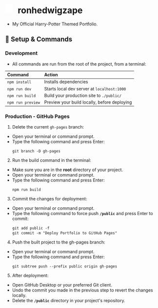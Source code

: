 # <img src="assets/favicon.svg" style="height: 30px; margin-right: 10px;"> ronhedwigzape 

- My Official Harry-Potter Themed Portfolio. 

## 🦉 Setup & Commands

### Development

- All commands are run from the root of the project, from a terminal:

| Command                   | Action                                       |
|:--------------------------|:---------------------------------------------|
| `npm install`             | Installs dependencies                        |
| `npm run dev`             | Starts local dev server at `localhost:1000`  |
| `npm run build`           | Build your production site to `./public/`    |
| `npm run preview`         | Preview your build locally, before deploying |

### Production - GitHub Pages

1. Delete the current `gh-pages` branch:

- Open your terminal or command prompt.
- Type the following command and press Enter:
   ```shell
   git branch -D gh-pages
   ```

2. Run the build command in the terminal:

- Make sure you are in the **root** directory of your project.
- Open your terminal or command prompt.
- Type the following command and press Enter:
   ```shell   
   npm run build
   ```
  
3. Commit the changes for deployment:

- Open your terminal or command prompt.
- Type the following command to force push **`/public`** and press Enter to commit:
   ```shell
   git add public -f
   git commit -m "Deploy Portfolio to GitHub Pages"
   ```
4. Push the built project to the gh-pages branch:

- Open your terminal or command prompt.
- Type the following command and press Enter:
   ```shell
   git subtree push --prefix public origin gh-pages
   ```
5. After deployment:

- Open GitHub Desktop or your preferred Git client.
- Undo the commit you made in the previous step to revert the changes locally.
- Delete the **`/public`** directory in your project's repository.

